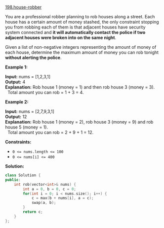 [198.house-robber](https://leetcode.com/problems/house-robber/)  

You are a professional robber planning to rob houses along a street. Each house has a certain amount of money stashed, the only constraint stopping you from robbing each of them is that adjacent houses have security system connected and **it will automatically contact the police if two adjacent houses were broken into on the same night**.

Given a list of non-negative integers representing the amount of money of each house, determine the maximum amount of money you can rob tonight **without alerting the police**.

**Example 1:**

  
**Input:** nums = \[1,2,3,1\]  
**Output:** 4  
**Explanation:** Rob house 1 (money = 1) and then rob house 3 (money = 3).  
             Total amount you can rob = 1 + 3 = 4.  

**Example 2:**

  
**Input:** nums = \[2,7,9,3,1\]  
**Output:** 12  
**Explanation:** Rob house 1 (money = 2), rob house 3 (money = 9) and rob house 5 (money = 1).  
             Total amount you can rob = 2 + 9 + 1 = 12.  

**Constraints:**

*   `0 <= nums.length <= 100`
*   `0 <= nums[i] <= 400`  



**Solution:**  

```cpp
class Solution {
public:
    int rob(vector<int>& nums) {
        int a = 0, b = 0, c = 0;
        for(int i = 0; i < nums.size(); i++) {
            c = max(b + nums[i], a = c);
            swap(a, b);
        }
        return c;
    }
};

```
      